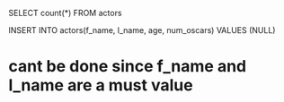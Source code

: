 SELECT count(*) FROM actors

INSERT INTO actors(f_name, l_name, age, num_oscars) VALUES (NULL)
# cant be done since f_name and l_name are a must value
